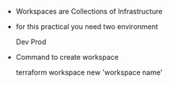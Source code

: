- Workspaces are Collections of Infrastructure
- for this practical you need two environment

    Dev
    Prod
 - Command to create workspace 


     terraform workspace new 'workspace name'
